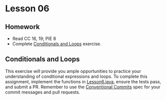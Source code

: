# Lesson 06

## Homework

* Read CC 16, 19; PIE 8
* Complete [Conditionals and Loops](#choosing-the-right-data-types) exercise.

## Conditionals and Loops

This exercise will provide you ample opportunities to practice your understanding of conditional expressions and loops. To complete this assignment, implement the functions in [Lesson6.java][lesson6-file], ensure the tests pass, and submit a PR. Remember to use the [Conventional Commits][conventional-commits] spec for your commit messages and pull requests.

[lesson6-file]: ./conditionals/conditionals_app/src/main/java/com/codedifferently/lesson6/Lesson6.java
[conventional-commits]: https://www.conventionalcommits.org/en/v1.0.0/